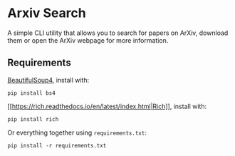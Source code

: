 # Arxiv Search

A simple CLI utility that allows you to search for papers on ArXiv, download
them or open the ArXiv webpage for more information. 

## Requirements 

[BeautifulSoup4](https://www.crummy.com/software/BeautifulSoup/bs4/download/), install with:
```
pip install bs4
```

[[https://rich.readthedocs.io/en/latest/index.html|Rich]], install with:
```
pip install rich
```

Or everything together using `requirements.txt`:
```
pip install -r requirements.txt
```
